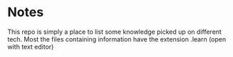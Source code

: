# Notes

This repo is simply a place to list some knowledge picked up on different tech.
Most the files containing information have the extension .learn (open with text editor)
